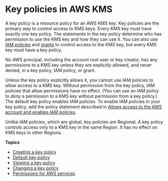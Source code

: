 # Key policies in AWS KMS<a name="key-policies"></a>

A key policy is a resource policy for an AWS KMS key\. Key policies are the primary way to control access to KMS keys\. Every KMS key must have exactly one key policy\. The statements in the key policy determine who has permission to use the KMS key and how they can use it\. You can also use [IAM policies](iam-policies.md) and [grants](grants.md) to control access to the KMS key, but every KMS key must have a key policy\. 

No AWS principal, including the account root user or key creator, has any permissions to a KMS key unless they are explicitly allowed, and never denied, in a key policy, IAM policy, or grant\. 

Unless the key policy explicitly allows it, you cannot use IAM policies to *allow* access to a KMS key\. Without permission from the key policy, IAM policies that allow permissions have no effect\. \(You can use an IAM policy to *deny* a permission to a KMS key without permission from a key policy\.\) The default key policy enables IAM policies\. To enable IAM policies in your key policy, add the policy statement described in [Allows access to the AWS account and enables IAM policies](key-policy-default.md#key-policy-default-allow-root-enable-iam)\.

Unlike IAM policies, which are global, key policies are Regional\. A key policy controls access only to a KMS key in the same Region\. It has no effect on KMS keys in other Regions\.

**Topics**
+ [Creating a key policy](key-policy-overview.md)
+ [Default key policy](key-policy-default.md)
+ [Viewing a key policy](key-policy-viewing.md)
+ [Changing a key policy](key-policy-modifying.md)
+ [Permissions for AWS services](key-policy-services.md)